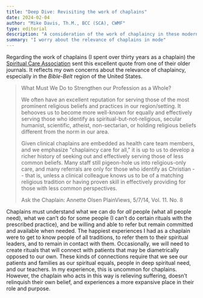 ```yaml
---
title: "Deep Dive: Revisiting the work of chaplains"
date: 2024-02-04
author: "Mike Davis, Th.M., BCC (SCA), CWMF"
type: editorial
description: "A consideration of the work of chaplaincy in these modern times. How can chaplains be relevant in the next ten years?"
summary: "I worry about the relevance of chaplains in mode"
---
```


Regarding the work of chaplains (I spent over thirty years as a chaplain) the [Spiritual Care Association](https://www.spiritualcareassociation.org/) sent this excellent quote from one of their older journals. It reflects my own concerns about the relevance of chaplaincy, especially in the *Bible-Belt* region of the United States.

> What Must We Do to Strengthen our Profession as a Whole?
> 
> We often have an excellent reputation for serving those of the most prominent religious beliefs and practices in our region/setting. It behooves us to become more well-known for equally and effectively serving those who identify as spiritual-but-not-religious, secular humanist, scientific, atheist, non-sectarian, or holding religious beliefs different from the norm in our area. 
> 
> Given clinical chaplains are embedded as health care team members, and we emphasize "chaplaincy care for all," it is up to us to develop a richer history of seeking out and effectively serving those of less common beliefs. Many staff still pigeon-hole us into religious-only care, and many referrals are only for those who identify as Christian -- that is, unless a clinical colleague knows us to be of a matching religious tradition or having proven skill in effectively providing for those with less common perspectives.
> 
>Ask the Chaplain: Annette Olsen PlainViews, 5/7/14, Vol. 11. No. 8

Chaplains must understand what we can do for *all* people (what all people need), what we can’t do for some people (I can’t do certain rituals with the prescribed practice), and be willing and able to refer but remain committed and available when needed. The happiest experiences I had as a chaplain were to get to know people of all traditions, to refer them to their spiritual leaders, and to remain in contact with them. Occasionally, we will need to create rituals that will connect with patients that may be diametrically opposed to our own. These kinds of connections require that we see our patients and families as our spiritual equals, people in deep spiritual need, and our teachers. In my experience, this is uncommon for chaplains. However, the chaplain who acts in this way is relieving suffering, doesn’t relinquish their own belief, and experiences a more expansive place in their role and purpose. 

